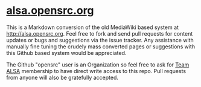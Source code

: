 # [alsa.opensrc.org]

This is a Markdown conversion of the old MediaWiki based system at http://alsa.opensrc.org. Feel free to fork and send pull requests for content updates or bugs and suggestions via the issue tracker. Any assistance with manually fine tuning the crudely mass converted pages or suggestions with this Github based system would be appreciated.

The Github "opensrc" user is an Organization so feel free to ask for [Team ALSA] membership to have direct write access to this repo. Pull requests from anyone will also be gratefully accepted.

[alsa.opensrc.org]: http://alsa.opensrc.org/
[Team ALSA]: https://github.com/organizations/opensrc/teams/471870
